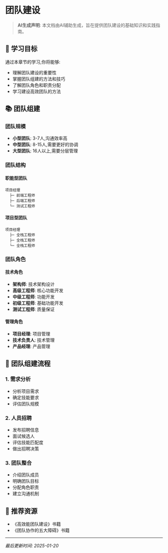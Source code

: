 # 团队建设

> **AI生成声明**: 本文档由AI辅助生成，旨在提供团队建设的基础知识和实践指南。

## 🎯 学习目标

通过本章节的学习,你将能够:

- 理解团队建设的重要性
- 掌握团队组建的方法和技巧
- 了解团队角色和职责分配
- 学习建设高效团队的方法

## 📚 团队组建

### 团队规模

- **小型团队**: 3-7人,沟通效率高
- **中型团队**: 8-15人,需要更好的协调
- **大型团队**: 16人以上,需要分层管理

### 团队结构

#### 职能型团队

```
项目经理
  ├─ 前端工程师
  ├─ 后端工程师
  └─ 测试工程师
```

#### 项目型团队

```
项目经理
  ├─ 全栈工程师
  ├─ 全栈工程师
  └─ 全栈工程师
```

### 团队角色

#### 技术角色

- **架构师**: 技术架构设计
- **高级工程师**: 核心功能开发
- **中级工程师**: 功能开发
- **初级工程师**: 基础功能开发
- **测试工程师**: 质量保证

#### 管理角色

- **项目经理**: 项目管理
- **技术负责人**: 技术管理
- **产品经理**: 产品管理

## 🔧 团队组建流程

### 1. 需求分析

- 分析项目需求
- 确定技能要求
- 评估团队规模

### 2. 人员招聘

- 发布招聘信息
- 面试候选人
- 评估技能匹配度
- 做出招聘决策

### 3. 团队整合

- 介绍团队成员
- 明确团队目标
- 分配角色职责
- 建立沟通机制

## 📖 推荐资源

- 《高效能团队建设》书籍
- 《团队协作的五大障碍》书籍

---

*最后更新时间: 2025-01-20*

